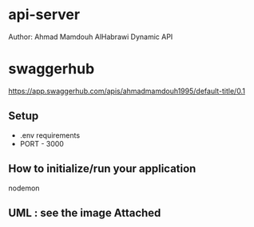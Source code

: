 # api-server

Author: Ahmad Mamdouh AlHabrawi
Dynamic API

# swaggerhub
https://app.swaggerhub.com/apis/ahmadmamdouh1995/default-title/0.1

## Setup
* .env requirements
* PORT - 3000

## How to initialize/run your application
nodemon


## UML : see the image Attached 